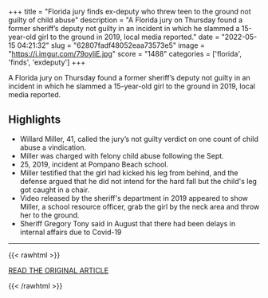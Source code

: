 +++
title = "Florida jury finds ex-deputy who threw teen to the ground not guilty of child abuse"
description = "A Florida jury on Thursday found a former sheriff’s deputy not guilty in an incident in which he slammed a 15-year-old girl to the ground in 2019, local media reported."
date = "2022-05-15 04:21:32"
slug = "62807fadf48052eaa73573e5"
image = "https://i.imgur.com/79oyliE.jpg"
score = "1488"
categories = ['florida', 'finds', 'exdeputy']
+++

A Florida jury on Thursday found a former sheriff’s deputy not guilty in an incident in which he slammed a 15-year-old girl to the ground in 2019, local media reported.

## Highlights

- Willard Miller, 41, called the jury’s not guilty verdict on one count of child abuse a vindication.
- Miller was charged with felony child abuse following the Sept.
- 25, 2019, incident at Pompano Beach school.
- Miller testified that the girl had kicked his leg from behind, and the defense argued that he did not intend for the hard fall but the child's leg got caught in a chair.
- Video released by the sheriff's department in 2019 appeared to show Miller, a school resource officer, grab the girl by the neck area and throw her to the ground.
- Sheriff Gregory Tony said in August that there had been delays in internal affairs due to Covid-19

---

{{< rawhtml >}}
  <p class="article-category">
    <a target="_blank" href="https://www.nbcnews.com/news/us-news/florida-jury-finds-ex-deputy-threw-teen-ground-not-guilty-child-abuse-rcna28667?utm_source=facebook&amp;utm_medium=news_tab">READ THE ORIGINAL ARTICLE</a>
  </p>
{{< /rawhtml >}}

